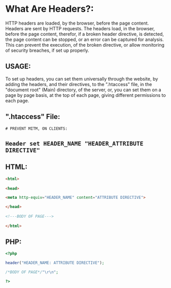 # What Are Headers?:
HTTP headers are loaded, by the browser, before the page content. Headers are sent by HTTP requests. The headers load, in the browser, before the page content, therefor, if a broken header directive, is detected, the page content can be stopped, or an error can be captured for analysis. This can prevent the execution, of the broken directive, or allow monitoring of security breaches, if set up properly.

## USAGE:
To set up headers, you can set them universally through the website, by adding the headers, and their directives, to the ".htaccess" file, in the "document root" (Main) directory, of the server, or, you can set them on a page by page basis, at the top of each page, giving different permissions to each page.

## ".htaccess" File:

`# PREVENT MITM, ON CLIENTS:`

`Header set HEADER_NAME "HEADER_ATTRIBUTE DIRECTIVE"`
-

## HTML:
```html
<html>
  
<head>

<meta http-equiv="HEADER_NAME" content="ATTRIBUTE DIRECTIVE">

</head>
  
<!---BODY OF PAGE--->
  
</html>
```

## PHP:
```php
<?php

header("HEADER_NAME: ATTRIBUTE DIRECTIVE");

/*BODY OF PAGE*/"\r\n";

?>
```
